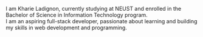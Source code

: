I am Kharie Ladignon, currently studying at NEUST and enrolled in the Bachelor of Science in Information Technology program.<br> I am an aspiring full-stack developer, passionate about learning and building my skills in web development and programming.
